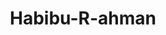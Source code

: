 ---
title: Habibu-R-ahman
github: https://github.com/Habibu-R-ahman
mode: light
transition: 1s
score: 76.3
archetype:
- Little Bit of Everything
---